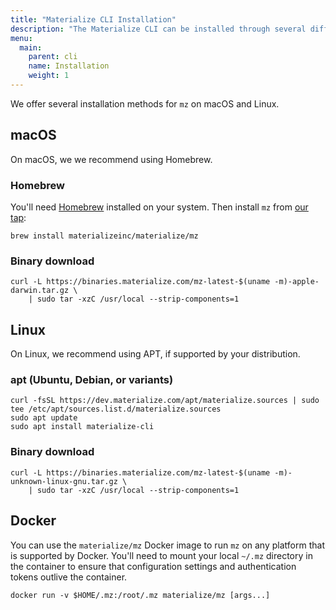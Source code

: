 ```yaml
---
title: "Materialize CLI Installation"
description: "The Materialize CLI can be installed through several different methods."
menu:
  main:
    parent: cli
    name: Installation
    weight: 1
---
```


We offer several installation methods for `mz` on macOS and Linux.

## macOS

On macOS, we we recommend using Homebrew.

### Homebrew

You'll need [Homebrew] installed on your system. Then install `mz` from
[our tap][homebrew-tap]:

```shell
brew install materializeinc/materialize/mz
```

### Binary download

```shell
curl -L https://binaries.materialize.com/mz-latest-$(uname -m)-apple-darwin.tar.gz \
    | sudo tar -xzC /usr/local --strip-components=1
```

## Linux

On Linux, we recommend using APT, if supported by your distribution.

### apt (Ubuntu, Debian, or variants)

```shell
curl -fsSL https://dev.materialize.com/apt/materialize.sources | sudo tee /etc/apt/sources.list.d/materialize.sources
sudo apt update
sudo apt install materialize-cli
```

### Binary download

```shell
curl -L https://binaries.materialize.com/mz-latest-$(uname -m)-unknown-linux-gnu.tar.gz \
    | sudo tar -xzC /usr/local --strip-components=1
```

## Docker

You can use the `materialize/mz` Docker image to run `mz` on any platform that
is supported by Docker. You'll need to mount your local `~/.mz` directory in the
container to ensure that configuration settings and authentication tokens outlive
the container.

```
docker run -v $HOME/.mz:/root/.mz materialize/mz [args...]
```

[Homebrew]: https://brew.sh
[homebrew-tap]: https://github.com/MaterializeInc/homebrew-materialize
